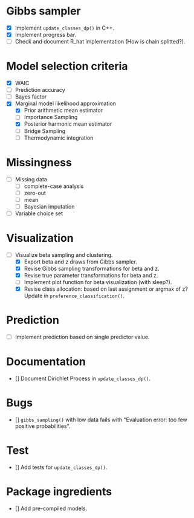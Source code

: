 # Gibbs sampler

- [x] Implement `update_classes_dp()` in C++.
- [x] Implement progress bar.
- [ ] Check and document R_hat implementation (How is chain splitted?).

# Model selection criteria

- [x] WAIC
- [ ] Prediction accuracy
- [ ] Bayes factor
- [x] Marginal model likelihood approximation
  - [x] Prior arithmetic mean estimator
  - [ ] Importance Sampling
  - [x] Posterior harmonic mean estimator
  - [ ] Bridge Sampling
  - [ ] Thermodynamic integration
  
# Missingness

- [ ] Missing data
  - [ ] complete-case analysis
  - [ ] zero-out
  - [ ] mean
  - [ ] Bayesian imputation
- [ ] Variable choice set

# Visualization

- [ ] Visualize beta sampling and clustering.
  - [x] Export beta and z draws from Gibbs sampler.
  - [x] Revise Gibbs sampling transformations for beta and z.
  - [x] Revise true parameter transformations for beta and z.
  - [ ] Implement plot function for beta visualization (with sleep?).
  - [x] Revise class allocation: based on last assignment or argmax of z? Update in `preference_classification()`.

# Prediction

- [ ] Implement prediction based on single predictor value.

# Documentation

- [] Document Dirichlet Process in `update_classes_dp()`.

# Bugs

- [] `gibbs_sampling()` with low data fails with "Evaluation error: too few positive probabilities".

# Test

- [] Add tests for `update_classes_dp()`.

# Package ingredients

- [] Add pre-compiled models.
